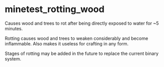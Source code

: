 # minetest_rotting_wood
Causes wood and trees to rot after being directly exposed to water for ~5 minutes.

Rotting causes wood and trees to weaken considerably and become inflammable. Also makes it useless for crafting in any form. 

Stages of rotting may be added in the future to replace the current binary system.
